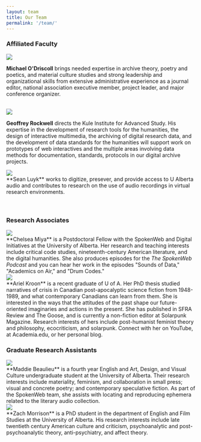 ```yaml
---
layout: team
title: Our Team
permalink: '/team/'
---
```


### Affiliated Faculty

<div class = "figure bio">
  <img src="{{ '/img/bio/Mike.jpg' | absolute_url }}" />
</div>

**Michael O'Driscoll** brings needed expertise in archive theory, poetry and poetics, and material culture studies and strong leadership and organizational skills from extensive administrative experience as a journal editor, national association executive member, project leader, and major conference organizer. <br><br>




<div class = "figure bio">
  <img src="{{ '/img/bio/Rockwell.jpg' | absolute_url }}" />
</div>  

**Geoffrey Rockwell** directs the Kule Institute for Advanced Study.  His expertise in the development of research tools for the humanities, the design of interactive multimedia, the archiving of digital research data, and the development of data standards for the humanities will support work on prototypes of web interactives and the multiple areas involving data methods for documentation, standards, protocols in our digital archive projects.


<div class = "figure bio">
  <img src="{{ '/img/bio/Luyk.jpg' | absolute_url }}" />
</div> **Sean Luyk** works to digitize, presever, and provide access to U Alberta audio and contributes to research on the use of audio recordings in virtual research environments.<br><br><br>

### Research Associates  

<div class = "figure bio">
  <img src="{{ '/img/bio/Miya.jpg' | absolute_url }}" />
</div>**Chelsea Miya** is a Postdoctoral Fellow with the SpokenWeb and Digital Initiatives at the University of Alberta. Her research and teaching interests include critical code studies, nineteenth-century American literature, and the digital humanities. She also produces episodes for the <i>The SpokenWeb Podcast</i> and you can hear her work in the episodes "Sounds of Data," "Academics on Air," and "Drum Codes."

<div class = "figure bio">
  <img src="{{ '/img/bio/Kroon.jpg' | absolute_url }}" />
</div> **Ariel Kroon** is a recent graduate of U of A. Her PhD thesis studied narratives of crisis in Canadian post-apocalyptic science fiction from 1948-1989, and what contemporary Canadians can learn from them. She is interested in the ways that the attitudes of the past shape our future-oriented imaginaries and actions in the present. She has published in SFRA Review and The Goose, and is currently a non-fiction editor at Solarpunk Magazine. Research interests of hers include post-humanist feminist theory and philosophy, ecocriticism, and solarpunk. Connect with her on YouTube, at Academia.edu, or her personal blog.

### Graduate Research Assistants

<div class = "figure bio">
  <img src="{{ '/img/bio/Beaulieu.jpg' | absolute_url }}" />
</div> **Maddie Beaulieu** is a fourth year English and Art, Design, and Visual Culture undergraduate student at the University of Alberta. Their research interests include materiality, feminism, and collaboration in small press; visual and concrete poetry; and contemporary speculative fiction. As part of the SpokenWeb team, she assists with locating and reproducing ephemera related to the literary audio collection.

<div class = "figure bio">
  <img src="{{ '/img/bio/Morrison.jpg' | absolute_url }}" />
</div> **Zach Morrison** is a PhD student in the department of English and Film Studies at the University of Alberta. His research interests include late twentieth century American culture and criticism, psychoanalytic and post-psychoanalytic theory, anti-psychiatry, and affect theory.
